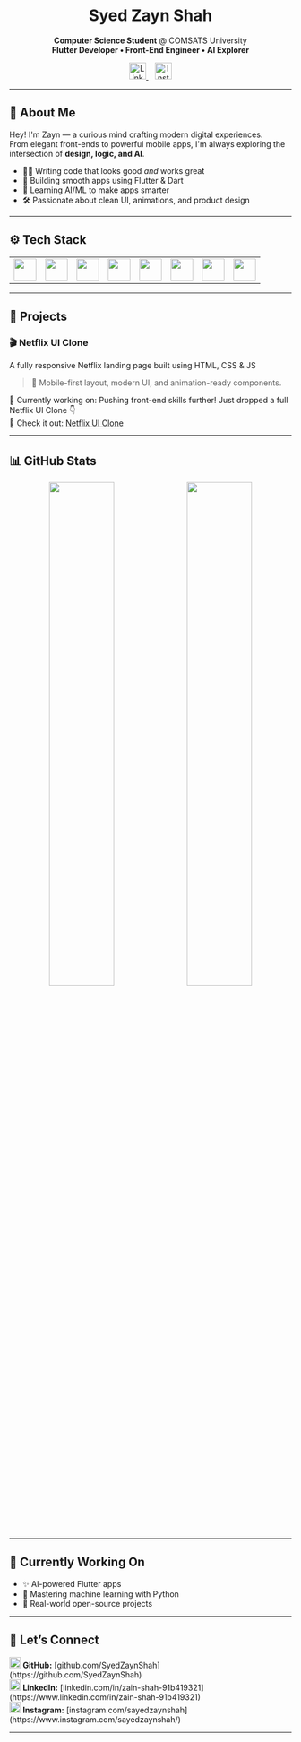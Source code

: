 <h1 align="center">Syed Zayn Shah</h1>

<p align="center">
  <b>Computer Science Student</b> @ COMSATS University <br>
  <b>Flutter Developer • Front-End Engineer • AI Explorer</b>  
</p>

<p align="center">
  <a href="https://www.linkedin.com/in/zain-shah-91b419321" target="_blank">
    <img src="https://cdn.jsdelivr.net/gh/devicons/devicon/icons/linkedin/linkedin-original.svg" width="30px" alt="LinkedIn"/>
  </a>&nbsp;&nbsp;
  <a href="https://www.instagram.com/sayedzaynshah/" target="_blank">
    <img src="https://cdn-icons-png.flaticon.com/512/174/174855.png" width="30px" alt="Instagram"/>
  </a>
</p>

---

## 🧠 About Me

Hey! I'm Zayn — a curious mind crafting modern digital experiences.  
From elegant front-ends to powerful mobile apps, I'm always exploring the intersection of **design, logic, and AI**.

- 🧑‍💻 Writing code that looks good *and* works great  
- 📱 Building smooth apps using Flutter & Dart  
- 🤖 Learning AI/ML to make apps smarter  
- 🛠️ Passionate about clean UI, animations, and product design

---

## ⚙️ Tech Stack

<table>
  <tr>
    <td><img src="https://cdn.jsdelivr.net/gh/devicons/devicon/icons/flutter/flutter-original.svg" width="40"/></td>
    <td><img src="https://cdn.jsdelivr.net/gh/devicons/devicon/icons/dart/dart-original.svg" width="40"/></td>
    <td><img src="https://cdn.jsdelivr.net/gh/devicons/devicon/icons/javascript/javascript-original.svg" width="40"/></td>
    <td><img src="https://cdn.jsdelivr.net/gh/devicons/devicon/icons/python/python-original.svg" width="40"/></td>
    <td><img src="https://cdn.jsdelivr.net/gh/devicons/devicon/icons/html5/html5-original.svg" width="40"/></td>
    <td><img src="https://cdn.jsdelivr.net/gh/devicons/devicon/icons/css3/css3-original.svg" width="40"/></td>
    <td><img src="https://cdn.jsdelivr.net/gh/devicons/devicon/icons/firebase/firebase-plain.svg" width="40"/></td>
    <td><img src="https://cdn.jsdelivr.net/gh/devicons/devicon/icons/git/git-original.svg" width="40"/></td>
  </tr>
</table>

---

## 🚀 Projects

### 🎬 Netflix UI Clone  
A fully responsive Netflix landing page built using HTML, CSS & JS  
> 👀 Mobile-first layout, modern UI, and animation-ready components.  

🔭 Currently working on: Pushing front-end skills further! Just dropped a full Netflix UI Clone 👇  
📌 Check it out: [Netflix UI Clone](https://github.com/SyedZaynShah/netflix-clone)


---

## 📊 GitHub Stats

<div align="center">
  <img src="https://github-readme-stats.vercel.app/api?username=SyedZaynShah&show_icons=true&theme=transparent&hide_border=true&hide_title=true" width="48%" />
  <img src="https://github-readme-streak-stats.herokuapp.com/?user=SyedZaynShah&theme=transparent&hide_border=true" width="48%" />
</div>

---

## 🎯 Currently Working On
- ✨ AI-powered Flutter apps  
- 🧠 Mastering machine learning with Python  
- 📂 Real-world open-source projects

---

## 🤝 Let’s Connect

<p align="left">
  <img src="https://cdn.jsdelivr.net/gh/devicons/devicon/icons/github/github-original.svg" width="20"/> <b>GitHub:</b> [github.com/SyedZaynShah](https://github.com/SyedZaynShah)  
  <br>
  <img src="https://cdn.jsdelivr.net/gh/devicons/devicon/icons/linkedin/linkedin-original.svg" width="20"/> <b>LinkedIn:</b> [linkedin.com/in/zain-shah-91b419321](https://www.linkedin.com/in/zain-shah-91b419321)  
  <br>
  <img src="https://cdn-icons-png.flaticon.com/512/174/174855.png" width="20"/> <b>Instagram:</b> [instagram.com/sayedzaynshah](https://www.instagram.com/sayedzaynshah/)
</p>

---

<!--
**SyedZaynShah/SyedZaynShah** is a ✨ special ✨ repository because its `README.md` appears on your GitHub profile.
-->
